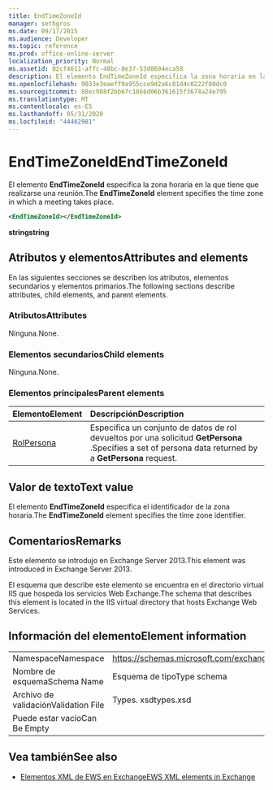 ```yaml
---
title: EndTimeZoneId
manager: sethgros
ms.date: 09/17/2015
ms.audience: Developer
ms.topic: reference
ms.prod: office-online-server
localization_priority: Normal
ms.assetid: 02cf4611-affc-48bc-8e37-53d8694eca58
description: El elemento EndTimeZoneId especifica la zona horaria en la que tiene que realizarse una reunión.
ms.openlocfilehash: 9033e3eaeff9a955cce9d2a6c81d4c0222f00dc0
ms.sourcegitcommit: 88ec988f2bb67c1866d06b361615f3674a24e795
ms.translationtype: MT
ms.contentlocale: es-ES
ms.lasthandoff: 05/31/2020
ms.locfileid: "44462981"
---
```

# <a name="endtimezoneid"></a><span data-ttu-id="627ea-103">EndTimeZoneId</span><span class="sxs-lookup"><span data-stu-id="627ea-103">EndTimeZoneId</span></span>

<span data-ttu-id="627ea-104">El elemento **EndTimeZoneId** especifica la zona horaria en la que tiene que realizarse una reunión.</span><span class="sxs-lookup"><span data-stu-id="627ea-104">The **EndTimeZoneId** element specifies the time zone in which a meeting takes place.</span></span> 
  
```XML
<EndTimeZoneId></EndTimeZoneId>
```

 <span data-ttu-id="627ea-105">**string**</span><span class="sxs-lookup"><span data-stu-id="627ea-105">**string**</span></span>
## <a name="attributes-and-elements"></a><span data-ttu-id="627ea-106">Atributos y elementos</span><span class="sxs-lookup"><span data-stu-id="627ea-106">Attributes and elements</span></span>

<span data-ttu-id="627ea-107">En las siguientes secciones se describen los atributos, elementos secundarios y elementos primarios.</span><span class="sxs-lookup"><span data-stu-id="627ea-107">The following sections describe attributes, child elements, and parent elements.</span></span>
  
### <a name="attributes"></a><span data-ttu-id="627ea-108">Atributos</span><span class="sxs-lookup"><span data-stu-id="627ea-108">Attributes</span></span>

<span data-ttu-id="627ea-109">Ninguna.</span><span class="sxs-lookup"><span data-stu-id="627ea-109">None.</span></span>
  
### <a name="child-elements"></a><span data-ttu-id="627ea-110">Elementos secundarios</span><span class="sxs-lookup"><span data-stu-id="627ea-110">Child elements</span></span>

<span data-ttu-id="627ea-111">Ninguna.</span><span class="sxs-lookup"><span data-stu-id="627ea-111">None.</span></span>
  
### <a name="parent-elements"></a><span data-ttu-id="627ea-112">Elementos principales</span><span class="sxs-lookup"><span data-stu-id="627ea-112">Parent elements</span></span>

|<span data-ttu-id="627ea-113">**Elemento**</span><span class="sxs-lookup"><span data-stu-id="627ea-113">**Element**</span></span>|<span data-ttu-id="627ea-114">**Descripción**</span><span class="sxs-lookup"><span data-stu-id="627ea-114">**Description**</span></span>|
|:-----|:-----|
|[<span data-ttu-id="627ea-115">Rol</span><span class="sxs-lookup"><span data-stu-id="627ea-115">Persona</span></span>](persona.md) <br/> |<span data-ttu-id="627ea-116">Especifica un conjunto de datos de rol devueltos por una solicitud **GetPersona** .</span><span class="sxs-lookup"><span data-stu-id="627ea-116">Specifies a set of persona data returned by a **GetPersona** request.</span></span>  <br/> |
   
## <a name="text-value"></a><span data-ttu-id="627ea-117">Valor de texto</span><span class="sxs-lookup"><span data-stu-id="627ea-117">Text value</span></span>

<span data-ttu-id="627ea-118">El elemento **EndTimeZoneId** especifica el identificador de la zona horaria.</span><span class="sxs-lookup"><span data-stu-id="627ea-118">The **EndTimeZoneId** element specifies the time zone identifier.</span></span> 
  
## <a name="remarks"></a><span data-ttu-id="627ea-119">Comentarios</span><span class="sxs-lookup"><span data-stu-id="627ea-119">Remarks</span></span>

<span data-ttu-id="627ea-120">Este elemento se introdujo en Exchange Server 2013.</span><span class="sxs-lookup"><span data-stu-id="627ea-120">This element was introduced in Exchange Server 2013.</span></span>
  
<span data-ttu-id="627ea-121">El esquema que describe este elemento se encuentra en el directorio virtual IIS que hospeda los servicios Web Exchange.</span><span class="sxs-lookup"><span data-stu-id="627ea-121">The schema that describes this element is located in the IIS virtual directory that hosts Exchange Web Services.</span></span>
  
## <a name="element-information"></a><span data-ttu-id="627ea-122">Información del elemento</span><span class="sxs-lookup"><span data-stu-id="627ea-122">Element information</span></span>

|||
|:-----|:-----|
|<span data-ttu-id="627ea-123">Namespace</span><span class="sxs-lookup"><span data-stu-id="627ea-123">Namespace</span></span>  <br/> |https://schemas.microsoft.com/exchange/services/2006/types  <br/> |
|<span data-ttu-id="627ea-124">Nombre de esquema</span><span class="sxs-lookup"><span data-stu-id="627ea-124">Schema Name</span></span>  <br/> |<span data-ttu-id="627ea-125">Esquema de tipo</span><span class="sxs-lookup"><span data-stu-id="627ea-125">Type schema</span></span>  <br/> |
|<span data-ttu-id="627ea-126">Archivo de validación</span><span class="sxs-lookup"><span data-stu-id="627ea-126">Validation File</span></span>  <br/> |<span data-ttu-id="627ea-127">Types. xsd</span><span class="sxs-lookup"><span data-stu-id="627ea-127">types.xsd</span></span>  <br/> |
|<span data-ttu-id="627ea-128">Puede estar vacío</span><span class="sxs-lookup"><span data-stu-id="627ea-128">Can Be Empty</span></span>  <br/> ||
   
## <a name="see-also"></a><span data-ttu-id="627ea-129">Vea también</span><span class="sxs-lookup"><span data-stu-id="627ea-129">See also</span></span>



- [<span data-ttu-id="627ea-130">Elementos XML de EWS en Exchange</span><span class="sxs-lookup"><span data-stu-id="627ea-130">EWS XML elements in Exchange</span></span>](ews-xml-elements-in-exchange.md)

